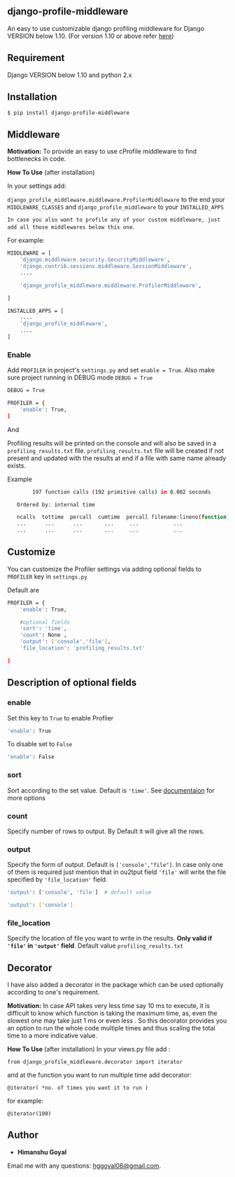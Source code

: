 ## django-profile-middleware
An easy to use customizable django profiling middleware for Django VERSION below 1.10. 
(For version 1.10 or above refer [here](https://github.com/someshchaturvedi/customizable-django-profiler))

## Requirement
Django VERSION below 1.10 and python 2.x

## Installation

```$ pip install django-profile-middleware```

## Middleware

 **Motivation:** To provide an easy to use cProfile middleware to find bottlenecks in code.            

**How To Use**
(after installation)

In your settings add:

```django_profile_middleware.middleware.ProfilerMiddleware``` to the end your ```MIDDLEWARE_CLASSES``` and 
```django_profile_middleware``` to your ```INSTALLED_APPS```
 
```In case you also want to profile any of your custom middleware, just add all those middlewares below this one```.


For example:

```bash
MIDDLEWARE = [
    'django.middleware.security.SecurityMiddleware',
    'django.contrib.sessions.middleware.SessionMiddleware',
    ....

    'django_profile_middleware.middleware.ProfilerMiddleware',

]

INSTALLED_APPS = [
    ....
    'django_profile_middleware',
    ....
] 
```
### Enable
Add ```PROFILER``` in project's ```settings.py``` and set ```enable = True```.
Also make sure project running in DEBUG mode ```DEBUG = True```

```bash
DEBUG = True

PROFILER = {
    'enable': True,
}

```
And 

Profiling results will be printed on the console and will also be saved in a ```profiling_results.txt``` file.
```profiling_results.txt``` file will be created if not present and updated with the results at end if a file with same name already exists.

Example

```bash
        197 function calls (192 primitive calls) in 0.002 seconds

   Ordered by: internal time

   ncalls  tottime  percall  cumtime  percall filename:lineno(function)
   ...      ...      ...       ...     ...           ...
   ...      ...      ...       ...     ...           ...

```

## Customize

You can customize the Profiler settings via adding optional fields to ```PROFILER``` key in ```settings.py```

Default are

```bash
PROFILER = {
    'enable': True,

    #optional fields
    'sort': 'time',
    'count': None ,
    'output': ['console','file'],             
    'file_location': 'profiling_results.txt'

}
```

## Description of optional fields
### enable
Set this key to ```True``` to enable Profiler

```bash
'enable': True
```
To disable set to ```False```
```bash
'enable': False
```

### sort
Sort according to the set value. Default is ```'time'```.
See [documentaion](http://docs.python.org/2/library/profile.html#pstats.Stats.sort_stats) for more options

### count
Specify number of rows to output. By Default it will give all the rows.

### output
Specify the form of output. Default is ```['console',"file"]```. In case only one of them is required just mention that in ou2tput field
```'file'``` will write the file specified by ```'file_location'``` field.


```bash
'output': ['console', 'file']  # default value
```
```bash
'output': ['console']
```


### file_location
Specify the location of file you want to write in the results. **Only valid if ```'file'``` in ```'output'``` field**. Default value ```profiling_results.txt```





## Decorator

I have also added a decorator in the package which can be used optionally according to one's requirement.

**Motivation:** In case API takes very less time say 10 ms to execute, it is difficult to know which function is taking the maximum time, as, even the slowest one may take just 1 ms or even less . 
So this decorator provides you an option to run the whole code multiple times and thus scaling the total time to a more indicative value.

**How To Use**
(after installation)
In your views.py file add :

```
from django_profile_middleware.decorator import iterator
```

and at the function you want to run multiple time add decorator:
```
@iterator( *no. of times you want it to run )
```
for example:
```
@iterator(100)
```

## Author

* **Himanshu Goyal**

Email me with any questions: [hggoyal06@gmail.com](hggoyal06@gmail.com).

